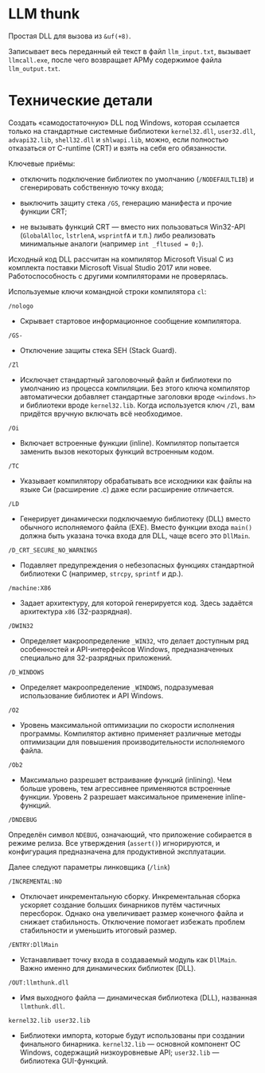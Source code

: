 # LLM thunk

Простая DLL для вызова из `&uf(+8)`.

Записывает весь переданный ей текст в файл `llm_input.txt`, вызывает `llmcall.exe`, после чего возвращает АРМу содержимое файла `llm_output.txt`.

# Технические детали

Создать «самодостаточную» DLL под Windows, которая ссылается только на стандартные системные библиотеки `kernel32.dll`, `user32.dll`, `advapi32.lib`, `shell32.dll` и `shlwapi.lib`, можно, если полностью отказаться от C-runtime (CRT) и взять на себя его обязанности.

Ключевые приёмы:

* отключить подключение библиотек по умолчанию (`/NODEFAULTLIB`) и сгенерировать собственную точку входа;

* выключить защиту стека `/GS`, генерацию манифеста и прочие функции CRT;

* не вызывать функций CRT — вместо них пользоваться Win32-API (`GlobalAlloc`, `lstrlenA`, `wsprintfA` и т.п.) либо реализовать минимальные аналоги (например `int _fltused = 0;`).

Исходный код DLL рассчитан на компилятор Microsoft Visual C из комплекта поставки Microsoft Visual Studio 2017 или новее. Работоспособность с другими компиляторами не проверялась.

Используемые ключи командной строки компилятора `cl`:

`/nologo`

* Скрывает стартовое информационное сообщение компилятора.

`/GS-`

* Отключение защиты стека SEH (Stack Guard).

`/Zl`

* Исключает стандартный заголовочный файл и библиотеки по умолчанию из процесса компиляции. Без этого ключа компилятор автоматически добавляет стандартные заголовки вроде `<windows.h>` и библиотеки вроде `kernel32.lib`. Когда используется ключ `/Zl`, вам придётся вручную включать всё необходимое.

`/Oi`

* Включает встроенные функции (inline). Компилятор попытается заменить вызов некоторых функций встроенным кодом.

`/TC`

* Указывает компилятору обрабатывать все исходники как файлы на языке Си (расширение .c) даже если расширение отличается.

`/LD`

* Генерирует динамически подключаемую библиотеку (DLL) вместо обычного исполняемого файла (EXE). Вместо функции входа `main()` должна быть указана точка входа для DLL, чаще всего это `DllMain`.

`/D_CRT_SECURE_NO_WARNINGS`

* Подавляет предупреждения о небезопасных функциях стандартной библиотеки C (например, `strcpy`, `sprintf` и др.).

`/machine:X86`

* Задает архитектуру, для которой генерируется код. Здесь задаётся архитектура `x86` (32-разрядная). 

`/DWIN32`

* Определяет макроопределение `_WIN32`, что делает доступным ряд особенностей и API-интерфейсов Windows, предназначенных специально для 32-разрядных приложений.

`/D_WINDOWS`

* Определяет макроопределение `_WINDOWS`, подразумевая использование библиотек и API Windows.

`/O2`

* Уровень максимальной оптимизации по скорости исполнения программы. Компилятор активно применяет различные методы оптимизации для повышения производительности исполняемого файла.

`/Ob2`

* Максимально разрешает встраивание функций (inlining). Чем больше уровень, тем агрессивнее применяются встроенные функции. Уровень 2 разрешает максимальное применение inline-функций.

`/DNDEBUG`

Определён символ `NDEBUG`, означающий, что приложение собирается в режиме релиза. Все утверждения (`assert()`) игнорируются, и конфигурация предназначена для продуктивной эксплуатации.

Далее следуют параметры линковщика (`/link`)

`/INCREMENTAL:NO`

* Отключает инкрементальную сборку. Инкрементальная сборка ускоряет создание больших бинарников путём частичных пересборок. Однако она увеличивает размер конечного файла и снижает стабильность. Отключение помогает избежать проблем стабильности и уменьшить итоговый размер.

`/ENTRY:DllMain`

* Устанавливает точку входа в создаваемый модуль как `DllMain`. Важно именно для динамических библиотек (DLL).

`/OUT:llmthunk.dll`

* Имя выходного файла — динамическая библиотека (DLL), названная `llmthunk.dll`.

`kernel32.lib user32.lib`

* Библиотеки импорта, которые будут использованы при создании финального бинарника. `kernel32.lib` — основной компонент ОС Windows, содержащий низкоуровневые API; `user32.lib` — библиотека GUI-функций.

